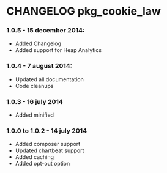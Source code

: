 # CHANGELOG pkg_cookie_law

### 1.0.5 - 15 december 2014: 

* Added Changelog
* Added support for Heap Analytics

### 1.0.4 - 7 august 2014:

* Updated all documentation
* Code cleanups

### 1.0.3 - 16 july 2014

* Added minified

### 1.0.0 to 1.0.2 - 14 july 2014

* Added composer support
* Updated chartbeat support
* Added caching
* Added opt-out option
